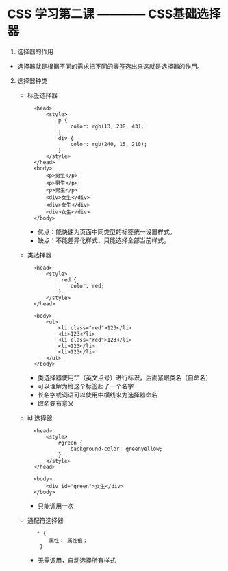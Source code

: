 # CSS 学习第二课 ———— CSS基础选择器

1. 选择器的作用

 - 选择器就是根据不同的需求把不同的表签选出来这就是选择器的作用。

2. 选择器种类

    - 标签选择器
    
            <head>    
                <style>
                    p {
                        color: rgb(13, 238, 43);
                    }  
                    div {
                        color: rgb(240, 15, 210);
                    }
                </style>
            </head>
            <body>
                <p>男生</p>
                <p>男生</p>
                <p>男生</p>
                <div>女生</div>
                <div>女生</div>
                <div>女生</div>
            </body>
        
        - 优点：能快速为页面中同类型的标签统一设置样式。
        - 缺点：不能差异化样式，只能选择全部当前样式。
  
    - 类选择器

            <head>
                <style>
                    .red {
                        color: red;
                    }
                </style>
            </head>

            <body>
                <ul>
                    <li class="red">123</li>
                    <li>123</li>
                    <li class="red">123</li>
                    <li>123</li>
                    <li>123</li>
                </ul>
            </body>

        - 类选择器使用“.”（英文点号）进行标识，后面紧跟类名（自命名）
        - 可以理解为给这个标签起了一个名字
        - 长名字或词语可以使用中横线来为选择器命名
        - 取名要有意义
    - id 选择器
  
            <head>
                <style>
                    #green {
                        background-color: greenyellow;
                    }
                </style>
            </head>

            <body>
                <div id="green">女生</div>
            </body>

        - 只能调用一次
    - 通配符选择器

             * {
                 属性： 属性值；
              } 
        
        - 无需调用，自动选择所有样式
